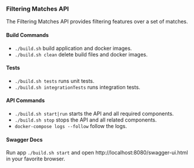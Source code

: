 ### Filtering Matches API

The Filtering Matches API provides filtering features over a set of matches.

#### Build Commands

- `./build.sh` build application and docker images.
- `./build.sh clean` delete build files and docker images.

#### Tests

- `./build.sh tests` runs unit tests.
- `./build.sh integrationTests` runs integration tests.

#### API Commands

- `./build.sh start|run` starts the API and all required components. 
- `./build.sh stop` stops the API and all related components.
- `docker-compose logs --follow` follow the logs.

#### Swagger Docs

Run app `./build.sh start` and open http://localhost:8080/swagger-ui.html in your favorite browser. 
